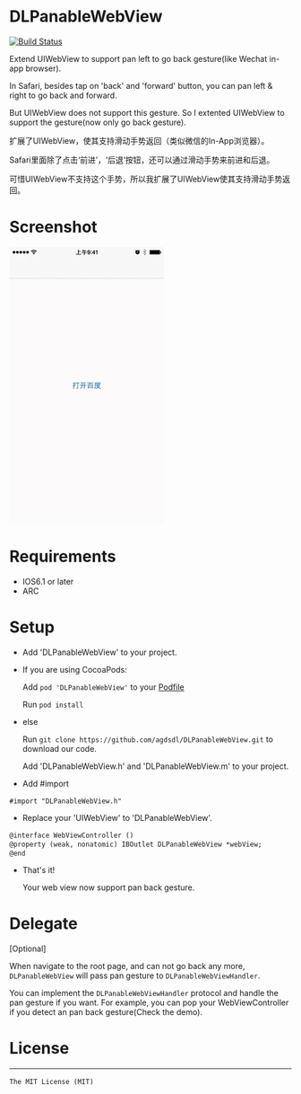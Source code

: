 # DLPanableWebView
[![Build Status](https://travis-ci.org/agdsdl/DLPanableWebView.svg?branch=master)](https://travis-ci.org/agdsdl/DLPanableWebView)

Extend UIWebView to support pan left to go back gesture(like Wechat in-app browser).

In Safari, besides tap on 'back' and 'forward' button,  you can pan left & right to go back and forward.

But UIWebView does not support this gesture. So I extented UIWebView to support the gesture(now only go back gesture).

扩展了UIWebView，使其支持滑动手势返回（类似微信的In-App浏览器）。

Safari里面除了点击‘前进’，‘后退’按钮，还可以通过滑动手势来前进和后退。

可惜UIWebView不支持这个手势，所以我扩展了UIWebView使其支持滑动手势返回。

# Screenshot
![DLPanableWebView](images/demo.gif)

# Requirements
* IOS6.1 or later
* ARC

# Setup
* Add 'DLPanableWebView' to your project.
 * If you are using CocoaPods:

     Add ```pod 'DLPanableWebView'``` to your [Podfile](http://cocoapods.org/)

     Run ```pod install```
 * else

     Run ```git clone https://github.com/agdsdl/DLPanableWebView.git``` to download our code.

     Add 'DLPanableWebView.h' and 'DLPanableWebView.m' to your project.
* Add #import
```objc
#import "DLPanableWebView.h"
```
* Replace your 'UIWebView' to 'DLPanableWebView'.
```objc
@interface WebViewController ()
@property (weak, nonatomic) IBOutlet DLPanableWebView *webView;
@end
```
* That's it!

    Your web view now support pan back gesture.

# Delegate
[Optional]

When navigate to the root page, and can not go back any more, ```DLPanableWebView``` will pass pan gesture to ```DLPanableWebViewHandler```.

You can implement the ```DLPanableWebViewHandler``` protocol and handle the pan gesture if you want.
For example, you can pop your WebViewController if you detect an pan back gesture(Check the demo).


# License
--------------------
    The MIT License (MIT)
